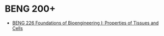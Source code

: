 # BENG 200+
  * [BENG 226 Foundations of Bioengineering I: Properties of Tissues and Cells](/Department/BENG/BENG200+/BENG226.md)
